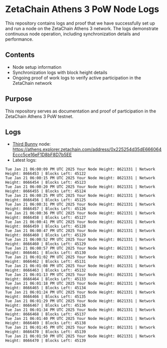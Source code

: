 # ZetaChain Athens 3 PoW Node Logs
This repository contains logs and proof that we have successfully set up and run a node on the ZetaChain Athens 3 network. The logs demonstrate continuous node operation, including synchronization details and performance.

## Contents
- Node setup information
- Synchronization logs with block height details
- Ongoing proof of work logs to verify active participation in the ZetaChain network

## Purpose
This repository serves as documentation and proof of participation in the ZetaChain Athens 3 PoW testnet.

## Logs

- [Third Bunny](https://thirdbunny.xyz/) node: https://athens.explorer.zetachain.com/address/0x225254d35dE666064Eccc5ce16eF1D8bF8D7b5EE
- Latest logs:
```
Tue Jan 21 06:00:09 PM UTC 2025 Your Node Height: 8621331 | Network Height: 8666453 | Blocks Left: 45122
Tue Jan 21 06:00:15 PM UTC 2025 Your Node Height: 8621331 | Network Height: 8666454 | Blocks Left: 45123
Tue Jan 21 06:00:20 PM UTC 2025 Your Node Height: 8621331 | Network Height: 8666455 | Blocks Left: 45124
Tue Jan 21 06:00:25 PM UTC 2025 Your Node Height: 8621331 | Network Height: 8666456 | Blocks Left: 45125
Tue Jan 21 06:00:31 PM UTC 2025 Your Node Height: 8621331 | Network Height: 8666457 | Blocks Left: 45126
Tue Jan 21 06:00:36 PM UTC 2025 Your Node Height: 8621331 | Network Height: 8666458 | Blocks Left: 45127
Tue Jan 21 06:00:41 PM UTC 2025 Your Node Height: 8621331 | Network Height: 8666459 | Blocks Left: 45128
Tue Jan 21 06:00:47 PM UTC 2025 Your Node Height: 8621331 | Network Height: 8666460 | Blocks Left: 45129
Tue Jan 21 06:00:52 PM UTC 2025 Your Node Height: 8621331 | Network Height: 8666460 | Blocks Left: 45129
Tue Jan 21 06:00:57 PM UTC 2025 Your Node Height: 8621331 | Network Height: 8666461 | Blocks Left: 45130
Tue Jan 21 06:01:02 PM UTC 2025 Your Node Height: 8621331 | Network Height: 8666462 | Blocks Left: 45131
Tue Jan 21 06:01:08 PM UTC 2025 Your Node Height: 8621331 | Network Height: 8666463 | Blocks Left: 45132
Tue Jan 21 06:01:13 PM UTC 2025 Your Node Height: 8621331 | Network Height: 8666464 | Blocks Left: 45133
Tue Jan 21 06:01:18 PM UTC 2025 Your Node Height: 8621331 | Network Height: 8666465 | Blocks Left: 45134
Tue Jan 21 06:01:24 PM UTC 2025 Your Node Height: 8621331 | Network Height: 8666466 | Blocks Left: 45135
Tue Jan 21 06:01:29 PM UTC 2025 Your Node Height: 8621331 | Network Height: 8666467 | Blocks Left: 45136
Tue Jan 21 06:01:34 PM UTC 2025 Your Node Height: 8621331 | Network Height: 8666468 | Blocks Left: 45137
Tue Jan 21 06:01:40 PM UTC 2025 Your Node Height: 8621331 | Network Height: 8666469 | Blocks Left: 45138
Tue Jan 21 06:01:45 PM UTC 2025 Your Node Height: 8621331 | Network Height: 8666470 | Blocks Left: 45139
Tue Jan 21 06:01:50 PM UTC 2025 Your Node Height: 8621331 | Network Height: 8666470 | Blocks Left: 45139
```
